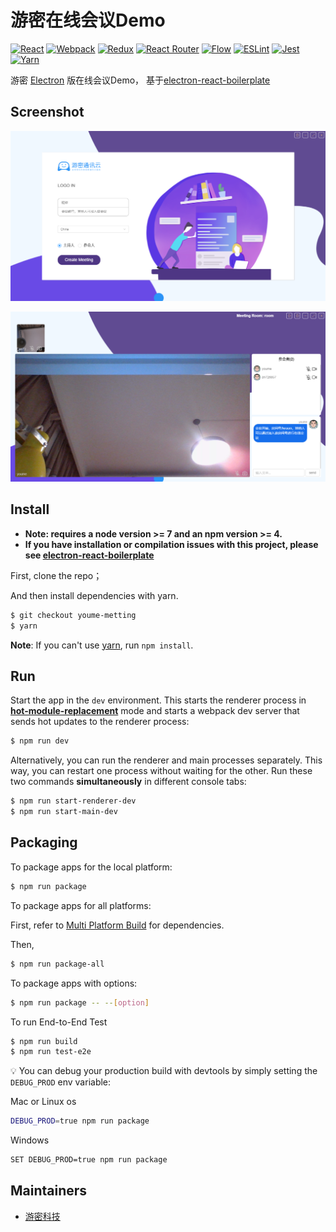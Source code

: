 # 游密在线会议Demo

[![React](/internals/img/react-padded-90.png)](https://facebook.github.io/react/)
[![Webpack](/internals/img/webpack-padded-90.png)](https://webpack.github.io/)
[![Redux](/internals/img/redux-padded-90.png)](http://redux.js.org/)
[![React Router](/internals/img/react-router-padded-90.png)](https://github.com/ReactTraining/react-router)
[![Flow](/internals/img/flow-padded-90.png)](https://flowtype.org/)
[![ESLint](/internals/img/eslint-padded-90.png)](http://eslint.org/)
[![Jest](/internals/img/jest-padded-90.png)](https://facebook.github.io/jest/)
[![Yarn](/internals/img/yarn-padded-90.png)](https://yarnpkg.com/)

游密 [Electron](http://electron.atom.io/) 版在线会议Demo， 基于[electron-react-boilerplate](https://github.com/electron-react-boilerplate/electron-react-boilerplate)

## Screenshot

![Youme meeting Demo](./screenshots/screen1.png)

![Youme meeting Demo](./screenshots/screen2.png)

## Install

* **Note: requires a node version >= 7 and an npm version >= 4.**
* **If you have installation or compilation issues with this project, please see [electron-react-boilerplate](https://github.com/chentsulin/electron-react-boilerplate/issues/400)**

First, clone the repo；

And then install dependencies with yarn.

```bash
$ git checkout youme-metting
$ yarn
```

**Note**: If you can't use [yarn](https://github.com/yarnpkg/yarn), run `npm install`.

## Run

Start the app in the `dev` environment. This starts the renderer process in [**hot-module-replacement**](https://webpack.js.org/guides/hmr-react/) mode and starts a webpack dev server that sends hot updates to the renderer process:

```bash
$ npm run dev
```

Alternatively, you can run the renderer and main processes separately. This way, you can restart one process without waiting for the other. Run these two commands **simultaneously** in different console tabs:

```bash
$ npm run start-renderer-dev
$ npm run start-main-dev
```

## Packaging

To package apps for the local platform:

```bash
$ npm run package
```

To package apps for all platforms:

First, refer to [Multi Platform Build](https://www.electron.build/multi-platform-build) for dependencies.

Then,
```bash
$ npm run package-all
```

To package apps with options:

```bash
$ npm run package -- --[option]
```

To run End-to-End Test

```bash
$ npm run build
$ npm run test-e2e
```

:bulb: You can debug your production build with devtools by simply setting the `DEBUG_PROD` env variable:

Mac or Linux os

```bash
DEBUG_PROD=true npm run package
```

Windows

```bash
SET DEBUG_PROD=true npm run package
```

## Maintainers

- [游密科技](https://youme.im)

